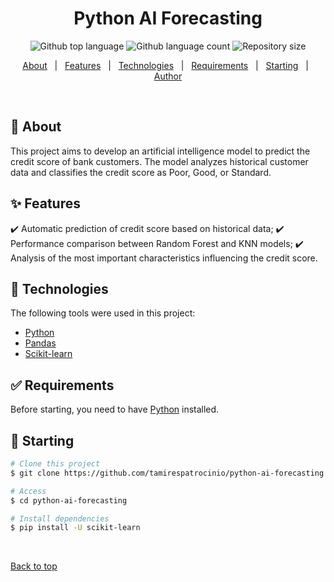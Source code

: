 <h1 align="center">Python AI Forecasting</h1>

<p align="center">
  <img alt="Github top language" src="https://img.shields.io/github/languages/top/tamirespatrocinio/python-ai-forecasting?color=56BEB8">

  <img alt="Github language count" src="https://img.shields.io/github/languages/count/tamirespatrocinio/python-ai-forecasting?color=56BEB8">

  <img alt="Repository size" src="https://img.shields.io/github/repo-size/tamirespatrocinio/python-ai-forecasting?color=56BEB8">

</p>

<p align="center">
  <a href="#dart-about">About</a> &#xa0; | &#xa0; 
  <a href="#sparkles-features">Features</a> &#xa0; | &#xa0;
  <a href="#rocket-technologies">Technologies</a> &#xa0; | &#xa0;
  <a href="#white_check_mark-requirements">Requirements</a> &#xa0; | &#xa0;
  <a href="#checkered_flag-starting">Starting</a> &#xa0; | &#xa0;
  <a href="https://github.com/tamirespatrocinio" target="_blank">Author</a>
</p>

<br>

## :dart: About

This project aims to develop an artificial intelligence model to predict the credit score of bank customers. The model analyzes historical customer data and classifies the credit score as Poor, Good, or Standard.

## :sparkles: Features

:heavy_check_mark: Automatic prediction of credit score based on historical data;
:heavy_check_mark: Performance comparison between Random Forest and KNN models;
:heavy_check_mark: Analysis of the most important characteristics influencing the credit score.

## :rocket: Technologies

The following tools were used in this project:

- [Python](https://python.org/)
- [Pandas](https://pandas.pydata.org/)
- [Scikit-learn](https://scikit-learn.org/)

## :white_check_mark: Requirements

Before starting, you need to have [Python](https://www.python.org/) installed.

## :checkered_flag: Starting

```bash
# Clone this project
$ git clone https://github.com/tamirespatrocinio/python-ai-forecasting

# Access
$ cd python-ai-forecasting

# Install dependencies
$ pip install -U scikit-learn

```

&#xa0;

<a href="#top">Back to top</a>
